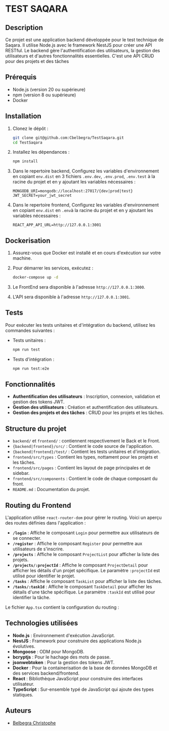 # TEST SAQARA

## Description

Ce projet est une application backend développée pour le test technique de Saqara. Il utilise Node.js avec le framework NestJS pour créer une API RESTful. Le backend gère l'authentification des utilisateurs, la gestion des utilisateurs et d'autres fonctionnalités essentielles. C'est une API CRUD pour des projets et des tâches

## Prérequis

- Node.js (version 20 ou supérieure)
- npm (version 8 ou supérieure)
- Docker

## Installation

1. Clonez le dépôt :

    ```sh
    git clone git@github.com:Cbelbegra/TestSaqara.git
    cd TestSaqara
    ```

2. Installez les dépendances :

    ```sh
    npm install
    ```

3. Dans le repertoire backend, Configurez les variables d'environnement en copiant `env.dist` en 3 fichiers `.env.dev`, `.env.prod`, `.env.test` à la racine du projet et en y ajoutant les variables nécessaires :

    ```env
    MONGODB_URI=mongodb://localhost:27017/{dev|prod|test}
    JWT_SECRET=your_jwt_secret
    ```
4. Dans le repertoire frontend, Configurez les variables d'environnement en copiant `env.dist` en `.env`à la racine du projet et en y ajoutant les variables nécessaires :

    ```env
    REACT_APP_API_URL=http://127.0.0.1:3001
    ```
## Dockerisation

1. Assurez-vous que Docker est installé et en cours d'exécution sur votre machine.

2. Pour démarrer les services, exécutez :

    ```sh
    docker-compose up -d
    ```
3. Le FrontEnd sera disponible à l'adresse `http://127.0.0.1:3000`.
4. L'API sera disponible à l'adresse `http://127.0.0.1:3001`.

## Tests

Pour exécuter les tests unitaires et d'intégration du backend, utilisez les commandes suivantes :

- Tests unitaires :

    ```sh
    npm run test
    ```

- Tests d'intégration :

    ```sh
    npm run test:e2e
    ```
## Fonctionnalités

- **Authentification des utilisateurs** : Inscription, connexion, validation et gestion des tokens JWT.
- **Gestion des utilisateurs** : Création et authentification des utilisateurs.
- **Gestion des projets et des tâches** : CRUD pour les projets et les tâches.

## Structure du projet

- `backend/` et `frontend/` : contiennent respectivement le Back et le Front.
- `{backend|frontend}/src/` : Contient le code source de l'application.
- `{backend|frontend}/test/` : Contient les tests unitaires et d'intégration.
- `frontend/src/types` : Contient les types, nottament pour les projets et les tâches.
- `frontend/src/pages` : Contient les layout de page principales et de sidebar.
- `frontend/src/components` : Contient le code de chaque composant du front.
- `README.md` : Documentation du projet.

## Routing du Frontend

L'application utilise `react-router-dom` pour gérer le routing. Voici un aperçu des routes définies dans l'application :

- **`/login`** : Affiche le composant `Login` pour permettre aux utilisateurs de se connecter.
- **`/register`** : Affiche le composant `Register` pour permettre aux utilisateurs de s'inscrire.
- **`/projects`** : Affiche le composant `ProjectList` pour afficher la liste des projets.
- **`/projects/:projectId`** : Affiche le composant `ProjectDetail` pour afficher les détails d'un projet spécifique. Le paramètre `:projectId` est utilisé pour identifier le projet.
- **`/tasks`** : Affiche le composant `TaskList` pour afficher la liste des tâches.
- **`/tasks/:taskId`** : Affiche le composant `TaskDetail` pour afficher les détails d'une tâche spécifique. Le paramètre `:taskId` est utilisé pour identifier la tâche.

Le fichier `App.tsx` contient la configuration du routing :

## Technologies utilisées

- **Node.js** : Environnement d'exécution JavaScript.
- **NestJS** : Framework pour construire des applications Node.js évolutives.
- **Mongoose** : ODM pour MongoDB.
- **bcryptjs** : Pour le hachage des mots de passe.
- **jsonwebtoken** : Pour la gestion des tokens JWT.
- **Docker** : Pour la containerisation de la base de données MongoDB et des services backend/frontend.
- **React** : Bibliothèque JavaScript pour construire des interfaces utilisateur.
- **TypeScript** : Sur-ensemble typé de JavaScript qui ajoute des types statiques.

## Auteurs

- [Belbegra Christophe](https://github.com/Cbelbegra)